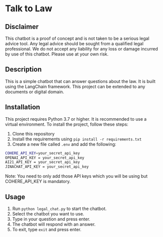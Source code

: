 # Talk to Law

## Disclaimer
This chatbot is a proof of concept and is not taken to be a serious legal advice tool. Any legal advice should be sought from a qualified legal professional. We do not accept any liability for any loss or damage incurred by use of this chatbot. Please use at your own risk.

## Description
This is a simple chatbot that can answer questions about the law. It is built using the LangChain framework. This project can be extended to any documents or digital domain.

## Installation
This project requires Python 3.7 or higher. It is recommended to use a virtual environment. To install the project, follow these steps:
1. Clone this repository
2. Install the requirements using `pip install -r requirements.txt`
3. Create a new file called `.env` and add the following:
```bash
COHERE_API_KEY=your_secret_api_key
OPENAI_API_KEY = your_secret_api_key
AI21_API_KEY = your_secret_api_key
JINACHAT_API_KEY = your_secret_api_key
```
Note: You need to only add those API keys which you will be using but COHERE_API_KEY is mandatory.

## Usage
1. Run `python legal_chat.py` to start the chatbot.
2. Select the chatbot you want to use.
3. Type in your question and press enter.
4. The chatbot will respond with an answer.
5. To exit, type `exit` and press enter.

